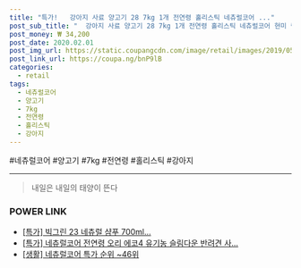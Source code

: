 ```yaml
--- 
title: "특가!   강아지 사료 양고기 28 7kg 1개 전연령 홀리스틱 네츄럴코어 ..." 
post_sub_title: "  강아지 사료 양고기 28 7kg 1개 전연령 홀리스틱 네츄럴코어 현미 램" 
post_money: ₩ 34,200 
post_date: 2020.02.01 
post_img_url: https://static.coupangcdn.com/image/retail/images/2019/05/28/11/8/d27ab39a-a896-43bd-88fd-bd8a5c042ec3.jpg 
post_link_url: https://coupa.ng/bnP9lB 
categories: 
  - retail 
tags: 
  - 네츄럴코어 
  - 양고기 
  - 7kg 
  - 전연령 
  - 홀리스틱 
  - 강아지 
--- 
```

  #네츄럴코어 #양고기 #7kg #전연령 #홀리스틱 #강아지 
<hr> 

> 내일은 내일의 태양이 뜬다 


### POWER LINK

* <a href="https://blog.naver.com/an0733/221791461623" target="_blank">[특가] 빅그린 23 네츄럴 샴푸 700ml...</a>
* <a href="https://blog.naver.com/an0733/221793062768" target="_blank">[특가] 네츄럴코어 전연령 오리 에코4 유기농 슬림다운 반려견 사...</a>
* <a href="https://blog.naver.com/sakai111/221792877336" target="_blank"> [생활] 네츄럴코어 특가 순위 ~46위</a>
